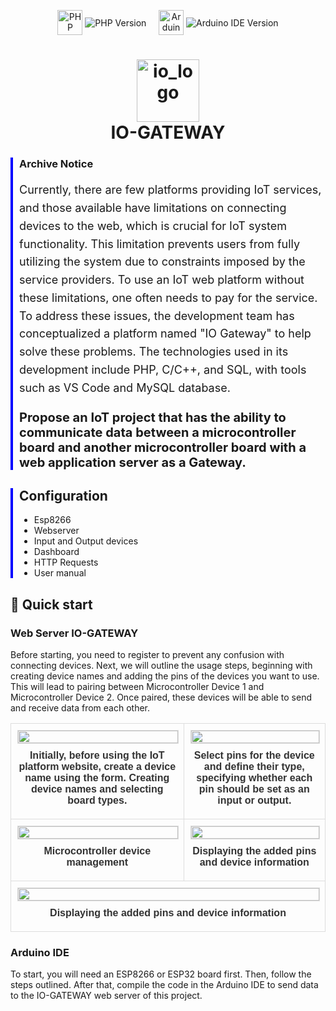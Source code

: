 <p align="center">
  <img src="https://php.net/images/logos/php-logo.svg" alt="PHP Logo" style="height: 40px; vertical-align: middle;"/>
  <img src="https://img.shields.io/badge/PHP-v7.4-777BB4" alt="PHP Version" style="vertical-align: middle;"/>
  &nbsp;&nbsp;&nbsp;
  <img src="https://www.arduino.cc/en/uploads/Branding/Arduino_Logo_2019.png" alt="Arduino Logo" style="height: 40px; vertical-align: middle;"/>
  <img src="https://img.shields.io/badge/Arduino_IDE-v1.8.13-00979D" alt="Arduino IDE Version" style="vertical-align: middle;"/>
</p>

<h1 align="center">
  <img src="https://github.com/user-attachments/assets/cb8a947b-8ce8-40bd-9827-9ee32c7c0fda" alt="io_logo" width="100"/>  
  <br>IO-GATEWAY
</h1>
<div style="border-left: 4px solid blue; padding-left: 10px; margin-bottom: 20px;">
  <h3>Archive Notice</h3>
  <p style="font-size: 18px; line-height: 1.6;">
    Currently, there are few platforms providing IoT services, and those available have limitations on connecting devices to the web, which is crucial for IoT system functionality. This limitation prevents users from fully utilizing the system due to constraints imposed by the service providers. To use an IoT web platform without these limitations, one often needs to pay for the service. To address these issues, the development team has conceptualized a platform named "IO Gateway" to help solve these problems. The technologies used in its development include PHP, C/C++, and SQL, with tools such as VS Code and MySQL database.
  </p>
  <p style="font-size: 20px; font-weight: bold;">
    Propose an IoT project that has the ability to communicate data between a microcontroller board and another microcontroller board with a web application server as a Gateway.
  </p>
</div>
<div style="border-left: 4px solid blue; padding-left: 10px; margin-top: 20px;">
  <h2>Configuration</h2>
  <ul>
    <li>Esp8266</li>
    <li>Webserver</li>
    <li>Input and Output devices</li>
    <li>Dashboard</li>
    <li>HTTP Requests</li>
    <li>User manual</li>
  </ul>
</div>
<h2>🚀 Quick start</h2>
<h3>Web Server IO-GATEWAY</h3>
<p>Before starting, you need to register to prevent any confusion with connecting devices. Next, we will outline the usage steps, beginning with creating device names and adding the pins of the devices you want to use. This will lead to pairing between Microcontroller Device 1 and Microcontroller Device 2. Once paired, these devices will be able to send and receive data from each other.</p>
<ul>
  <!-- List items go here -->
</ul>
<table style="width: 100%; border-collapse: collapse; font-family: Arial, sans-serif; color: #333;">
  <tr>
    <td style="text-align: center; vertical-align: middle; padding: 10px; border: 1px solid #ddd;">
      <img src="https://github.com/user-attachments/assets/cba7e9e6-635e-4146-ac4d-7694ddd668db" style="width: 100%; max-width: 500px; height: auto; border: 1px solid #ddd;"/>
      <p style="margin: 10px 0; font-size: 16px; font-weight: bold;">Initially, before using the IoT platform website, create a device name using the form. Creating device names and selecting board types.</p>
    </td>
    <td style="text-align: center; vertical-align: middle; padding: 10px; border: 1px solid #ddd;">
      <img src="https://github.com/user-attachments/assets/ac3f573f-2580-46e7-b532-578b5c39e147" style="width: 100%; max-width: 500px; height: auto; border: 1px solid #ddd;"/>
      <p style="margin: 10px 0; font-size: 16px; font-weight: bold;">Select pins for the device and define their type, specifying whether each pin should be set as an input or output.</p>
    </td>
  </tr>
  <tr>
    <td style="text-align: center; vertical-align: middle; padding: 10px; border: 1px solid #ddd;">
      <img src="https://github.com/user-attachments/assets/bd98f143-a5ce-4b29-96ac-19969bd03321" style="width: 100%; max-width: 500px; height: auto; border: 1px solid #ddd;"/>
      <p style="margin: 10px 0; font-size: 16px; font-weight: bold;">Microcontroller device management</p>
    </td>
    <td style="text-align: center; vertical-align: middle; padding: 10px; border: 1px solid #ddd;">
      <img src="https://github.com/user-attachments/assets/2612b654-e7ab-48fe-9f9b-2afadd00492c" style="width: 100%; max-width: 500px; height: auto; border: 1px solid #ddd;"/>
      <p style="margin: 10px 0; font-size: 16px; font-weight: bold;">Displaying the added pins and device information</p>
    </td>
  </tr>
  <tr>
    <td colspan="2" style="text-align: center; vertical-align: middle; padding: 10px; border: 1px solid #ddd;">
      <img src="https://github.com/user-attachments/assets/53a3e36f-f6b1-488d-8140-169165ad3f85" style="width: 100%; max-width: 1000px; height: auto; border: 1px solid #ddd;"/>
      <p style="margin: 10px 0; font-size: 16px; font-weight: bold;">Displaying the added pins and device information</p>
    </td>
  </tr>
</table>


<h3>Arduino IDE</h3>
<p>To start, you will need an ESP8266 or ESP32 board first. Then, follow the steps outlined. After that, compile the code in the Arduino IDE to send data to the IO-GATEWAY web server of this project.</p>






